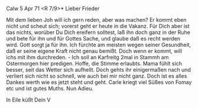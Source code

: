  Calw 5 Apr 71
 <R 7/9>*
Lieber Frieder

Mit dem lieben Joh will ich gern reden, aber was machen? Er kommt eben nicht und scheut sich; vorerst geht er heute in die Vakanz. Für Dich aber ist das nichts, worüber Du Dich ereifern solltest, laß ihn doch ganz in der Ruhe und bete für ihn und für Gottes Sache, und glaube daß es recht werden wird. Gott sorgt ja für ihn. Ich fürchte am meisten wegen seiner Gesundheit, daß er seine eigene Kraft nicht genau bemißt. Doch wenn er kommt, will ichs mit ihm durchreden. - Ich soll an Karfreitg 2mal in Stammh am Ostermorgen hier predigen. Hoffe, die Stimme erlaubts. Mama fühlt sich besser, seit das Wetter sich aufhellt. Doch gehts ihr einigermaßen nach und verliert sich nicht so schnell, wie auch bei mir nicht ganz. Doch ist es alles Dankes werth wie es jetzt steht und geht. Carle kriegt viel Süßes von Fomay etc und ist gutes Muths. Nun Adieu.

 In Eile küßt Dein V
